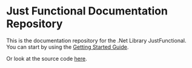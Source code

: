 # Just Functional Documentation Repository

This is the documentation repository for the .Net Library JustFunctional. You can start by using the [Getting Started Guide](https://dominioncfg.github.io/just-functional-read-the-docs/).

Or look at the source code [here](https://github.com/dominioncfg/just-functional).
 